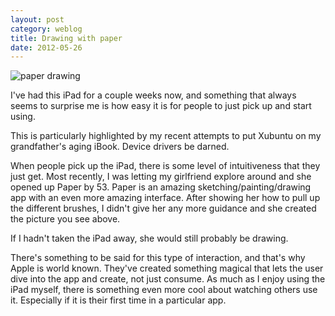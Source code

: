 ```yaml
---
layout: post
category: weblog
title: Drawing with paper
date: 2012-05-26
---
```


![paper drawing](http://dregerkq.files.wordpress.com/2012/05/20120527-000319.jpg?w=640)

I've had this iPad for a couple weeks now, and something that always seems to surprise me is how easy it is for people to just pick up and start using.

This is particularly highlighted by my recent attempts to put Xubuntu on my grandfather's aging iBook. Device drivers be darned.

When people pick up the iPad, there is some level of intuitiveness that they just get. Most recently, I was letting my girlfriend explore around and she opened up Paper by 53. Paper is an amazing sketching/painting/drawing app with an even more amazing interface. After showing her how to pull up the different brushes, I didn't give her any more guidance and she created the picture you see above.

If I hadn't taken the iPad away, she would still probably be drawing.

There's something to be said for this type of interaction, and that's why Apple is world known. They've created something magical that lets the user dive into the app and create, not just consume. As much as I enjoy using the iPad myself, there is something even more cool about watching others use it. Especially if it is their first time in a particular app.